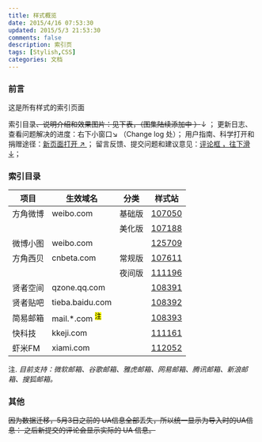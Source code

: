 ```yaml
---
title: 样式概览
date: 2015/4/16 07:53:30
updated: 2015/5/3 21:53:30
comments: false
description: 索引页
tags: [Stylish,CSS]
categories: 文档
---
```



### 前言

这是所有样式的索引页面

索引目录<del>、说明介绍和效果图片：见下表，（图集陆续添加中 ）</del>↓  ；
更新日志、查看问题解决的进度：右下小窗口↘ （Change log 处）；
用户指南、科学打开和捐赠途径：[新页面打开 ↗ ](/2015/04/guide/) ；
留言反馈、提交问题和建议意见：[评论框 ，往下滑 ↓](#comments)；

<!--more-->
### 索引目录


| 项目 | 生效域名 | 分类 | 样式站 |
| --- | --- | ------ | ------ |
| 方角微博 | weibo.com | 基础版 | [107050][1] |
|  |  | 美化版 | [107188][4] |
| 微博小图 | weibo.com |  | [125709][5] |
| 方角西贝 | cnbeta.com | 常规版 | [107611][7] |
|  |  | 夜间版 | [111196][10] |
| 贤者空间 | qzone.qq.com |   | [108391][13] |
| 贤者贴吧 | tieba.baidu.com |   | [108392][16] |
| 简易邮箱  | mail.*.com <sup><mark>注</mark></sup>|   | [108393][19] |
| 快科技  | kkeji.com|   | [111161][22] |
| 虾米FM  | xiami.com|   | [112052][25] |

注. *目前支持：微软邮箱、谷歌邮箱、雅虎邮箱、网易邮箱、腾讯邮箱、新浪邮箱、搜狐邮箱。*

[1]:https://userstyles.org/styles/107050 "Square Weibo Basic"
[4]:https://userstyles.org/styles/107188 "Square Weibo Prettify"
[5]:https://userstyles.org/styles/125709 "A Little Weibo"
[7]:https://userstyles.org/styles/107611 "Square CnBeta"
[10]:https://userstyles.org/styles/111196 "Square CnBeta Dark"
[13]:https://userstyles.org/styles/108391 "Smilence Qzone"
[16]:https://userstyles.org/styles/108392 "Smilence Tieba"
[19]:https://userstyles.org/styles/108393 "Simple Mailboxes"
[22]:https://userstyles.org/styles/111161 "Kkeji"
[25]:https://userstyles.org/styles/112052 "Xiami FM"

### 其他

<del>因为数据迁移，5月3日之前的 UA信息全部丢失，所以统一显示为导入时的UA信息： 
之后新提交的评论会显示实际的 UA 信息。</del>
